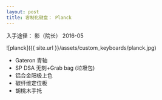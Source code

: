 ```yaml
---
layout: post
title: 客制化键盘： Planck
---
```


入手途径： 影（院长） 2016-05

![planck]({{ site.url }}/assets/custom_keyboards/planck.jpg)

* Gateron 青轴
* SP DSA 无刻+Grab bag (垃圾包)
* 铝合金阳极上色
* 碳纤维定位板
* 胡桃木手托